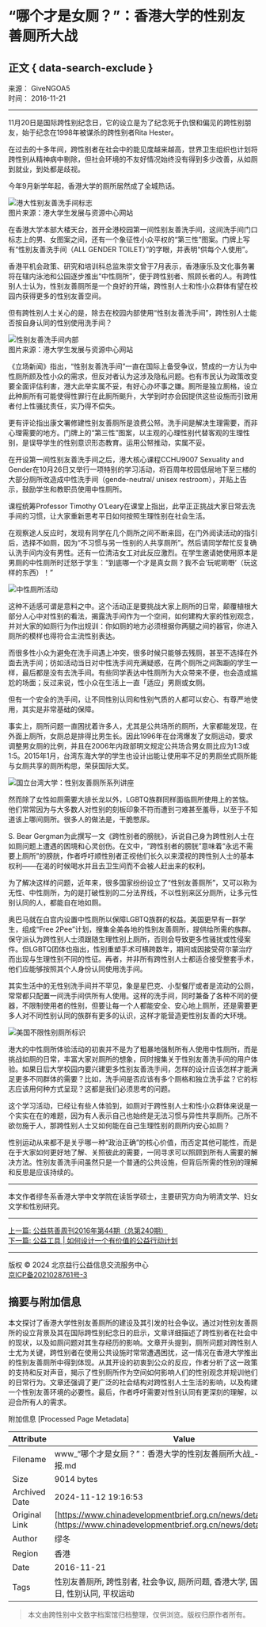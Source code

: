 # “哪个才是女厕？”：香港大学的性别友善厕所大战

## 正文 { data-search-exclude }


来源： GiveNGOA5  
时间： 2016-11-21  

---

11月20日是国际跨性别纪念日，它的设立是为了纪念死于仇恨和偏见的跨性别朋友，始于纪念在1998年被谋杀的跨性别者Rita Hester。

在过去的十多年间，跨性别者在社会中的能见度越来越高，世界卫生组织也计划将跨性别从精神病中剔除，但社会环境的不友好情况始终没有得到多少改善，从如厕到就业，到处都是歧视。

今年9月新学年起，香港大学的厕所居然成了全城热话。

![港大性别友善洗手间标志](https://www.chinadevelopmentbrief.org.cn/rs/editor/20161121/images/12.jpg)  
图片来源：港大学生发展与资源中心网站

在香港大学本部大楼天台，首开全港校园第一间性别友善洗手间，这间洗手间门口标志上的男、女图案之间，还有一个象征性小众平权的“第三性”图案。门牌上写有“性别友善洗手间（ALL GENDER TOILET）”的字眼，并表明“供每个人使用”。

香港平机会政策、研究和培训科总监朱崇文曾于7月表示，香港康乐及文化事务署将在辖内泳池和公园逐步推出“中性厕所”，便于跨性别者、照顾长者的人。有跨性别人士认为，性别友善厕所是一个良好的开端，跨性别人士和性小众群体有望在校园内获得更多的性别友善空间。

但有跨性别人士关心的是，除去在校园内部使用“性别友善洗手间”，跨性别人士能否按自身认同的性别使用洗手间？

![性别友善洗手间内部](https://www.chinadevelopmentbrief.org.cn/rs/editor/20161121/images/13.jpg)  
图片来源：港大学生发展与资源中心网站

《立场新闻》指出，“性别友善洗手间”一直在国际上备受争议，赞成的一方认为中性厕所顾及性小众的需求，但反对者认为这涉及隐私问题。也有市民认为政策改变要全面评估利害，港大此举实属不妥，有好心办坏事之嫌。厠所是独立厠格，设立此种厠所有可能使得性罪行在此厠所颷升，大学到时亦会因提供这些设施而引致用者付上性骚扰责任，实乃得不偿失。

更有评论指出康文署修建性别友善厕所是浪费公帑。洗手间是解决生理需要，而非心理需要的地方。门牌上的“第三性”图案，以主观的心理性别代替客观的生理性别，是误导学生的性别意识形态教育。运用公帑推动，实属不妥。

在开设第一间性别友善洗手间之后，港大核心课程CCHU9007 Sexuality and Gender在10月26日又举行一项特别的学习活动，将百周年校园低层地下至三楼的大部分厕所改造成中性洗手间（gende-neutral/ unisex restroom），并贴上告示，鼓励学生和教职员使用中性厕所。

课程统筹Professor Timothy O’Leary在课堂上指出，此举正正挑战大家日常去洗手间的习惯，让大家重新思考平日如何按照生理性别在社会生活。

在观察途人反应时，发现有同学在几个厕所之间不断来回，在门外阅读活动的指引后，选择不如厕，因为“不习惯与另一性别的人共享厕所”。然后请同学帮忙反复确认洗手间内没有男性。还有一位清洁女工对此反应激烈。在学生邀请她使用原本是男厕的中性厕所时迁怒于学生：“到底哪一个才是真女厕？我不会‘玩呢啲嘢’（玩这样的东西）！”

![中性厕所活动](https://www.chinadevelopmentbrief.org.cn/rs/editor/20161121/images/14.jpg)

这种不适感可谓是意料之中。这个活动正是要挑战大家上厕所的日常，颠覆植根大部分人心中对性别的看法，揭露洗手间作为一个空间，如何建构大家的性别观念，并对大家的如厕行为作出规训：你如厕的地方必须根据你两腿之间的器官，你进入厕所的模样也得符合主流性别表达。

而很多性小众为避免在洗手间遇上冲突，很多时候只能够去残厕，甚至不选择在外面去洗手间；彷如活动当日对中性洗手间充满疑惑，在两个厕所之间踟蹰的学生一样，最后都是没有去洗手间。有些同学表达中性厕所为大众带来不便，也会造成尴尬的场面；反过来说，性小众在生活上一直「适应」男厕或女厕。

但有一个安全的洗手间，让不同性别认同和性别气质的人都可以安心、有尊严地使用，其实是非常基础的保障。

事实上，厕所问题一直困扰着许多人，尤其是公共场所的厕所，大家都能发现，在外面上厕所，女厕总是排得比男生长。因此1996年在台湾爆发了女厕运动，要求调整男女厕的比例，并且在2006年内政部明文规定公共场合男女厕比应为1:3或1:5。2015年1月，台湾东海大学的学生也设计出能让使用率不足的男厕坐式厕所能与女厕共享的厕所构思，荣获国际大奖。

![国立台湾大学：性别友善厕所系列讲座](https://www.chinadevelopmentbrief.org.cn/rs/editor/20161121/images/15.jpg)

然而除了女性如厕需要大排长龙以外，LGBTQ族群同样面临厕所使用上的苦恼。他们常常因为与大多数人对性别的刻板印象不符而遭到刁难甚至羞辱，以至于不知道该上哪间厕所。很多人的做法是，干脆憋尿。

S. Bear Gergman为此撰写一文《跨性别者的膀胱》，诉说自己身为跨性别人士在如厕问题上遭遇的困境和心灵创伤。在文中，“跨性别者的膀胱”意味着“永远不需要上厕所”的膀胱，作者呼吁顺性别者正视他们长久以来漠视的跨性别人士的基本权利——在渴的时候喝水并且去卫生间而不会被人赶出来的权利。

为了解决这样的问题，近年来，很多国家纷纷设立了“性别友善厕所”，又可以称为无性、中性厕所，为的是打破性别的二分法界线，不以性别来区分厕所，让多元性别认同的人，都能自在地如厕。

奥巴马就在白宫内设置中性厕所以保障LGBTQ族群的权益。美国更早有一群学生，组成“Free 2Pee”计划，搜集全美各地的性别友善厕所，提供给所需的族群。保守派认为跨性别人士须跟随生理性别上厕所，否则会导致更多性骚扰或性侵案件。但LGBTQ团体也指出，性别重塑手术可横跨数年，期间或因接受荷尔蒙治疗而出现与生理性别不同的性征。再者，并非所有跨性别人士都适合接受整套手术，他们应能够按照其个人身份认同使用洗手间。

其实生活中的无性别洗手间并不罕见，象是星巴克、小型餐厅或者是流动的公厕，常常都只配置一间洗手间供所有人使用。这样的洗手间，同时兼备了各种不同的便器，不限制使用者的性别，但要让每一个人都能安全、安心地上厕所，还是需要更多人对不同性别认同的族群有更多的认识，这样才能营造更性别友善的大环境。

![美国不限性别厕所标识](https://www.chinadevelopmentbrief.org.cn/rs/editor/20161121/images/16.jpg)

港大的中性厕所体验活动的初衷并不是为了粗暴地强制所有人使用中性厕所，而是挑战如厕的日常，丰富大家对厕所的想象，同时搜集关于性别友善洗手间的用户体验。如果日后大学校园内要兴建更多性别友善洗手间，怎样的设计应该怎样才能满足更多不同群体的需要？比如，洗手间是否应该有多个厕格和独立洗手盆？它的标志应该用何种方式呈现？这都是我们必须思考的问题。

这个学习活动，已经让有些人体验到，如厕对于跨性别人士和性小众群体来说是一个实实在在的难题，因为有人表示自己也始终是无法习惯与异性共享厕所。己所不欲勿施于人，那跨性别人士又如何能在自己生理性别的厕所内安心如厕？

性别运动从来都不是关乎哪一种“政治正确”的核心价值，而否定其他可能性，而是在于大家如何更好地了解、关照彼此的需要，一同寻求可以照顾到所有人需要的解决方法。性别友善洗手间虽然只是一个普通的公共设施，但背后所需的性别的理解和反思是应该持续的。

---

本文作者缪冬系香港大学中文学院在读哲学硕士，主要研究方向为明清文学、妇女文学和性别研究。

---

[上一篇: 公益慈善周刊2016年第44期（总第240期）](https://www.chinadevelopmentbrief.org.cn/news/detail/16250.html)  
[下一篇: 公益工具 | 如何设计一个有价值的公益行动计划](https://www.chinadevelopmentbrief.org.cn/news/detail/65722.html)

--- 

版权 © 2024 北京益行公益信息交流服务中心  
[京ICP备2021028761号-3](https://beian.miit.gov.cn/#/Integrated/recordQuery)

## 摘要与附加信息

<!-- tcd_abstract -->
本文探讨了香港大学性别友善厕所的建设及其引发的社会争议。通过对性别友善厕所的设立背景及其在国际跨性别纪念日的启示，文章详细描述了跨性别者在社会中的现状，以及如厕问题对其生存经历的影响。文章开头提到，厕所问题对跨性别人士尤为关键，跨性别者在使用公共设施时常常遭遇困扰，这一情况在香港大学推出的性别友善厕所中得到体现。从其开设的初衷到公众的反应，作者分析了这一政策的支持和反对声音，揭示了性别厕所作为空间如何影响人们的性别观念并规训他们的日常行为。文章还强调了更广泛的社会结构对跨性别人士生活的影响，以及构建一个性别友善环境的必要性。最后，作者呼吁需要对性别认同有更深刻的理解，以迎合所有人的需求。
<!-- tcd_abstract_end -->

附加信息 [Processed Page Metadata]

| Attribute       | Value                                  |
|-----------------|----------------------------------------|
| Filename        | www_“哪个才是女厕？”：香港大学的性别友善厕所大战_-_中国发展简报.md                             |
| Size            | 9014 bytes                           |
| Archived Date   | 2024-11-12 19:16:53                             |
| Original Link   | [https://www.chinadevelopmentbrief.org.cn/news/detail/16251.html](https://www.chinadevelopmentbrief.org.cn/news/detail/16251.html)                       |
| Author          | 缪冬                               |
| Region          | 香港                               |
| Date            | 2016-11-21                                 |
| Tags            | 性别友善厕所, 跨性别者, 社会争议, 厕所问题, 香港大学, 国际跨性别纪念日, 性别认同, 平权运动                                 |
>
> 本文由跨性别中文数字档案馆归档整理，仅供浏览。版权归原作者所有。
>